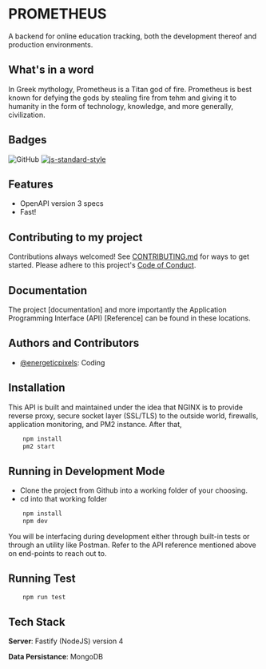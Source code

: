 # PROMETHEUS

A backend for online education tracking, both the development thereof and production environments.

## What's in a word

In Greek mythology, Prometheus is a Titan god of fire. Prometheus is best known for defying the gods by stealing fire from tehm and giving it to humanity in the form of technology, knowledge, and more generally, civilization.

## Badges
![GitHub](https://img.shields.io/github/license/anthony-jackman/prometheus?color=informational&style=plastic)
[![js-standard-style](https://img.shields.io/badge/code%20style-standard-brightgreen.svg)](http://standardjs.com)

## Features
- OpenAPI version 3 specs
- Fast!

## Contributing to my project

Contributions always welcomed! See [CONTRIBUTING.md](https://github.com/anthony-jackman/prometheus/.github/CONTRIBUTING.md) for ways to get started.  Please adhere to this project's [Code of Conduct](https://github.com/anthony-jackman/prometheus/.github/CODE_OF_CONDUCT.md).

## Documentation

The project [documentation] and more importantly the Application Programming Interface (API) [Reference] can be found in these locations.

## Authors and Contributors

- [@energeticpixels](https://github.com/EnergeticPixels): Coding

## Installation
This API is built and maintained under the idea that NGINX is to provide reverse proxy, secure socket layer (SSL/TLS) to the outside world, firewalls, application monitoring, and PM2 instance.  After that, 
```bash
    npm install
    pm2 start
```

## Running in Development Mode
- Clone the project from Github into a working folder of your choosing.
- cd into that working folder 
```bash
    npm install
    npm dev
```
You will be interfacing during development either through built-in tests or through an utility like Postman.  Refer to the API reference mentioned above on end-points to reach out to.

## Running Test
```bash
    npm run test
```

## Tech Stack

**Server**: Fastify (NodeJS) version 4

**Data Persistance**: MongoDB
